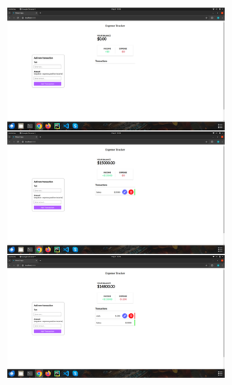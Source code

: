 ![Screen SHot](/App/src/images/home.png)
![Screen SHot](/App/src/images/salary.png)
![Screen SHot](/App/src/images/exp.png)